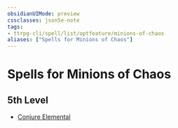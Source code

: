 ```yaml
---
obsidianUIMode: preview
cssclasses: json5e-note
tags:
- ttrpg-cli/spell/list/optfeature/minions-of-chaos
aliases: ["Spells for Minions of Chaos"]
---
```

# Spells for Minions of Chaos

## 5th Level

- [Conjure Elemental](/CLI/spells/conjure-elemental.md "PHB")